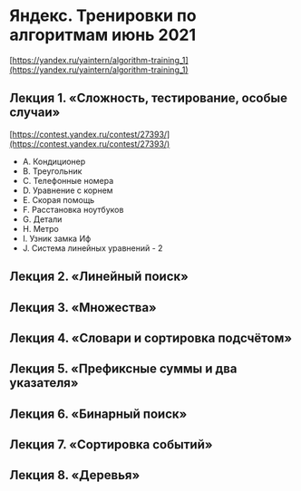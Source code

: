 # Яндекс. Тренировки по алгоритмам июнь 2021
[https://yandex.ru/yaintern/algorithm-training_1](https://yandex.ru/yaintern/algorithm-training_1)

## Лекция 1. «Сложность, тестирование, особые случаи»
[https://contest.yandex.ru/contest/27393/](https://contest.yandex.ru/contest/27393/)

- A. Кондиционер
- B. Треугольник
- C. Телефонные номера
- D. Уравнение с корнем
- E. Скорая помощь
- F. Расстановка ноутбуков
- G. Детали
- H. Метро
- I. Узник замка Иф
- J. Система линейных уравнений - 2

## Лекция 2. «Линейный поиск»

## Лекция 3. «Множества»

## Лекция 4. «Словари и сортировка подсчётом»

## Лекция 5. «Префиксные суммы и два указателя»

## Лекция 6. «Бинарный поиск»

## Лекция 7. «Сортировка событий»

## Лекция 8. «Деревья»
